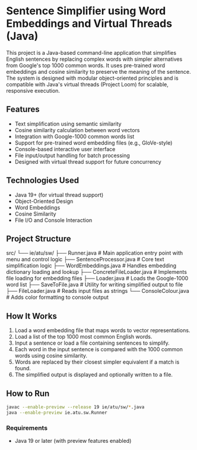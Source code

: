 # Sentence Simplifier using Word Embeddings and Virtual Threads (Java)

This project is a Java-based command-line application that simplifies English sentences by replacing complex words with simpler alternatives from Google's top 1000 common words. It uses pre-trained word embeddings and cosine similarity to preserve the meaning of the sentence. The system is designed with modular object-oriented principles and is compatible with Java's virtual threads (Project Loom) for scalable, responsive execution.

## Features

- Text simplification using semantic similarity
- Cosine similarity calculation between word vectors
- Integration with Google-1000 common words list
- Support for pre-trained word embedding files (e.g., GloVe-style)
- Console-based interactive user interface
- File input/output handling for batch processing
- Designed with virtual thread support for future concurrency

## Technologies Used

- Java 19+ (for virtual thread support)
- Object-Oriented Design
- Word Embeddings
- Cosine Similarity
- File I/O and Console Interaction

## Project Structure
src/
└── ie/atu/sw/
├── Runner.java # Main application entry point with menu and control logic
├── SentenceProcessor.java # Core text simplification logic
├── WordEmbeddings.java # Handles embedding dictionary loading and lookup
├── ConcreteFileLoader.java # Implements file loading for embedding files
├── Loader.java # Loads the Google-1000 word list
├── SaveToFile.java # Utility for writing simplified output to file
├── FileLoader.java # Reads input files as strings
└── ConsoleColour.java # Adds color formatting to console output

## How It Works

1. Load a word embedding file that maps words to vector representations.
2. Load a list of the top 1000 most common English words.
3. Input a sentence or load a file containing sentences to simplify.
4. Each word in the input sentence is compared with the 1000 common words using cosine similarity.
5. Words are replaced by their closest simpler equivalent if a match is found.
6. The simplified output is displayed and optionally written to a file.

## How to Run
```bash
javac --enable-preview --release 19 ie/atu/sw/*.java
java --enable-preview ie.atu.sw.Runner
```

### Requirements

- Java 19 or later (with preview features enabled)
